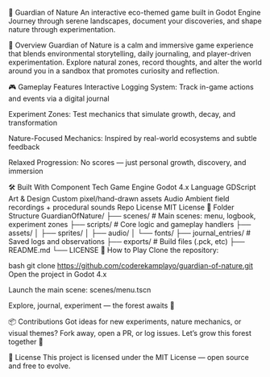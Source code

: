 🐾 Guardian of Nature
An interactive eco-themed game built in Godot Engine Journey through serene landscapes, document your discoveries, and shape nature through experimentation.

🌟 Overview
Guardian of Nature is a calm and immersive game experience that blends environmental storytelling, daily journaling, and player-driven experimentation. Explore natural zones, record thoughts, and alter the world around you in a sandbox that promotes curiosity and reflection.

🎮 Gameplay Features
Interactive Logging System: Track in-game actions and events via a digital journal

Experiment Zones: Test mechanics that simulate growth, decay, and transformation

Nature-Focused Mechanics: Inspired by real-world ecosystems and subtle feedback

Relaxed Progression: No scores — just personal growth, discovery, and immersion

🛠 Built With
Component	Tech
Game Engine	Godot 4.x
Language	GDScript
Art & Design	Custom pixel/hand-drawn assets
Audio	Ambient field recordings + procedural sounds
Repo License	MIT License
📁 Folder Structure
GuardianOfNature/
├── scenes/               # Main scenes: menu, logbook, experiment zones
├── scripts/              # Core logic and gameplay handlers
├── assets/
│   ├── sprites/
│   ├── audio/
│   └── fonts/
├── journal_entries/      # Saved logs and observations
├── exports/              # Build files (.pck, etc)
├── README.md
└── LICENSE
🚀 How to Play
Clone the repository:

bash
git clone https://github.com/coderekamplayo/guardian-of-nature.git
Open the project in Godot 4.x

Launch the main scene: scenes/menu.tscn

Explore, journal, experiment — the forest awaits 🌳

📦 Contributions
Got ideas for new experiments, nature mechanics, or visual themes? Fork away, open a PR, or log issues. Let’s grow this forest together 🍃

📄 License
This project is licensed under the MIT License — open source and free to evolve.
